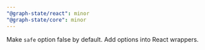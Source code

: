 ```yaml
---
"@graph-state/react": minor
"@graph-state/core": minor
---
```


Make `safe` option false by default. Add options into React wrappers.
